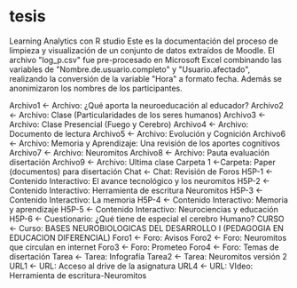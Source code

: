 # tesis
Learning Analytics con R studio
Este es la documentación del proceso de limpieza y visualización de un conjunto de datos extraídos de Moodle. El archivo "log_p.csv" fue pre-procesado en Microsoft Excel combinando las variables de "Nombre.de.usuario.completo" y "Usuario.afectado", realizando la conversión de la variable "Hora" a formato fecha. Además se anonimizaron los nombres de los participantes.

Archivo1 <- Archivo: ¿Qué aporta la neuroeducación al educador?
Archivo2 <-	Archivo: Clase (Particularidades de los seres humanos)
Archivo3 <-	Archivo: Clase Presencial (Fuego y Cerebro)
Archivo4 <-	Archivo: Documento de lectura
Archivo5 <-	Archivo: Evolución y Cognición
Archivo6 <-	Archivo: Memoria y Aprendizaje: Una revisión de los aportes cognitivos
Archivo7 <-	Archivo: Neuromitos
Archivo8 <-	Archivo: Pauta evaluación disertación
Archivo9 <- Archivo: Ultima clase
Carpeta 1 <-Carpeta: Paper (documentos) para disertación
Chat	<- Chat: Revisión de Foros
H5P-1	<- Contenido Interactivo: El avance tecnológico y los neuromitos
H5P-2	<- Contenido Interactivo: Herramienta de escritura Neuromitos
H5P-3	<- Contenido Interactivo: La memoria
H5P-4	<- Contenido Interactivo: Memoria y aprendizaje
H5P-5	<- Contenido Interactivo: Neurociencias y educación
H5P-6	<- Cuestionario: ¿Qué tiene de especial el cerebro Humano?
CURSO	<- Curso: BASES NEUROBIOLOGICAS DEL DESARROLLO I (PEDAGOGIA EN EDUCACION DIFERENCIAL)
Foro1	<- Foro: Avisos
Foro2	<- Foro: Neuromitos que circulan en internet
Foro3	<- Foro: Prometeo
Foro4 <-	Foro: Temas de disertación
Tarea	<- Tarea: Infografía
Tarea2 <- Tarea: Neuromitos versión 2
URL1	<- URL: Acceso al drive de la asignatura
URL4	<- URL: VIdeo: Herramienta de escritura-Neuromitos